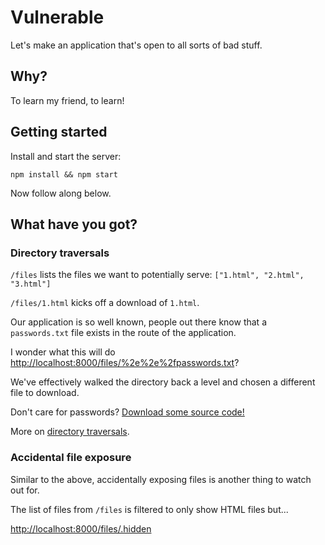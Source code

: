 # Vulnerable

Let's make an application that's open to all sorts of bad stuff.

## Why?

To learn my friend, to learn!

## Getting started

Install and start the server:

`npm install && npm start`

Now follow along below.

## What have you got?

### Directory traversals

`/files` lists the files we want to potentially serve: `["1.html", "2.html", "3.html"]`

`/files/1.html` kicks off a download of `1.html`.

Our application is so well known, people out there know that a `passwords.txt` file exists in the route of the application.

I wonder what this will do [http://localhost:8000/files/%2e%2e%2fpasswords.txt](http://localhost:8000/files/%2e%2e%2fpasswords.txt)?

We've effectively walked the directory back a level and chosen a different file to download.

Don't care for passwords? [Download some source code!](http://localhost:8000/files/%2e%2e%2findex.js)

More on [directory traversals](https://en.wikipedia.org/wiki/Directory_traversal_attack).

### Accidental file exposure

Similar to the above, accidentally exposing files is another thing to watch out for.

The list of files from `/files` is filtered to only show HTML files but...

[http://localhost:8000/files/.hidden](http://localhost:8000/files/.hidden)
